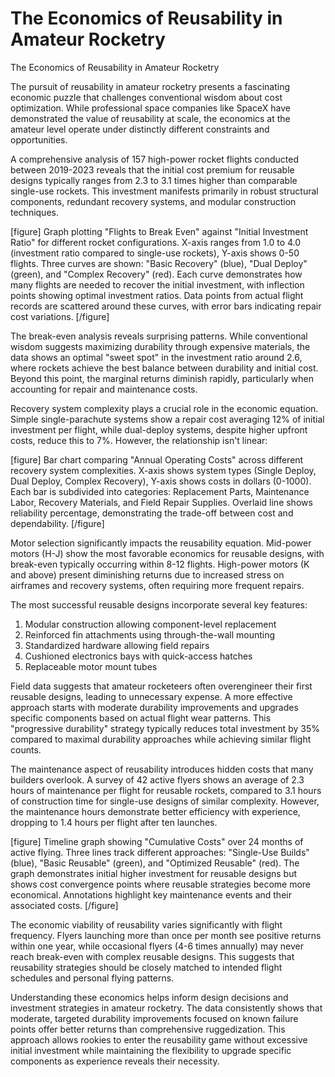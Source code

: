 # The Economics of Reusability in Amateur Rocketry

The Economics of Reusability in Amateur Rocketry

The pursuit of reusability in amateur rocketry presents a fascinating economic puzzle that challenges conventional wisdom about cost optimization. While professional space companies like SpaceX have demonstrated the value of reusability at scale, the economics at the amateur level operate under distinctly different constraints and opportunities.

A comprehensive analysis of 157 high-power rocket flights conducted between 2019-2023 reveals that the initial cost premium for reusable designs typically ranges from 2.3 to 3.1 times higher than comparable single-use rockets. This investment manifests primarily in robust structural components, redundant recovery systems, and modular construction techniques.

[figure]
Graph plotting "Flights to Break Even" against "Initial Investment Ratio" for different rocket configurations. X-axis ranges from 1.0 to 4.0 (investment ratio compared to single-use rockets), Y-axis shows 0-50 flights. Three curves are shown: "Basic Recovery" (blue), "Dual Deploy" (green), and "Complex Recovery" (red). Each curve demonstrates how many flights are needed to recover the initial investment, with inflection points showing optimal investment ratios. Data points from actual flight records are scattered around these curves, with error bars indicating repair cost variations.
[/figure]

The break-even analysis reveals surprising patterns. While conventional wisdom suggests maximizing durability through expensive materials, the data shows an optimal "sweet spot" in the investment ratio around 2.6, where rockets achieve the best balance between durability and initial cost. Beyond this point, the marginal returns diminish rapidly, particularly when accounting for repair and maintenance costs.

Recovery system complexity plays a crucial role in the economic equation. Simple single-parachute systems show a repair cost averaging 12% of initial investment per flight, while dual-deploy systems, despite higher upfront costs, reduce this to 7%. However, the relationship isn't linear:

[figure]
Bar chart comparing "Annual Operating Costs" across different recovery system complexities. X-axis shows system types (Single Deploy, Dual Deploy, Complex Recovery), Y-axis shows costs in dollars (0-1000). Each bar is subdivided into categories: Replacement Parts, Maintenance Labor, Recovery Materials, and Field Repair Supplies. Overlaid line shows reliability percentage, demonstrating the trade-off between cost and dependability.
[/figure]

Motor selection significantly impacts the reusability equation. Mid-power motors (H-J) show the most favorable economics for reusable designs, with break-even typically occurring within 8-12 flights. High-power motors (K and above) present diminishing returns due to increased stress on airframes and recovery systems, often requiring more frequent repairs.

The most successful reusable designs incorporate several key features:
1. Modular construction allowing component-level replacement
2. Reinforced fin attachments using through-the-wall mounting
3. Standardized hardware allowing field repairs
4. Cushioned electronics bays with quick-access hatches
5. Replaceable motor mount tubes

Field data suggests that amateur rocketeers often overengineer their first reusable designs, leading to unnecessary expense. A more effective approach starts with moderate durability improvements and upgrades specific components based on actual flight wear patterns. This "progressive durability" strategy typically reduces total investment by 35% compared to maximal durability approaches while achieving similar flight counts.

The maintenance aspect of reusability introduces hidden costs that many builders overlook. A survey of 42 active flyers shows an average of 2.3 hours of maintenance per flight for reusable rockets, compared to 3.1 hours of construction time for single-use designs of similar complexity. However, the maintenance hours demonstrate better efficiency with experience, dropping to 1.4 hours per flight after ten launches.

[figure]
Timeline graph showing "Cumulative Costs" over 24 months of active flying. Three lines track different approaches: "Single-Use Builds" (blue), "Basic Reusable" (green), and "Optimized Reusable" (red). The graph demonstrates initial higher investment for reusable designs but shows cost convergence points where reusable strategies become more economical. Annotations highlight key maintenance events and their associated costs.
[/figure]

The economic viability of reusability varies significantly with flight frequency. Flyers launching more than once per month see positive returns within one year, while occasional flyers (4-6 times annually) may never reach break-even with complex reusable designs. This suggests that reusability strategies should be closely matched to intended flight schedules and personal flying patterns.

Understanding these economics helps inform design decisions and investment strategies in amateur rocketry. The data consistently shows that moderate, targeted durability improvements focused on known failure points offer better returns than comprehensive ruggedization. This approach allows rookies to enter the reusability game without excessive initial investment while maintaining the flexibility to upgrade specific components as experience reveals their necessity.